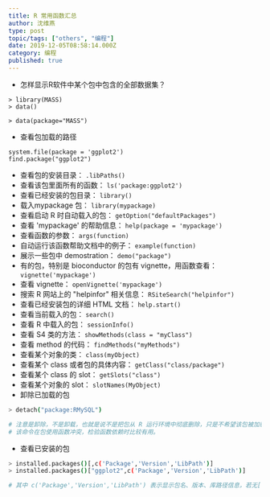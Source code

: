 ```yaml
---
title: R 常用函数汇总
author: 沈维燕
type: post
topic/tags: ["others", "编程"]
date: 2019-12-05T08:58:14.000Z
category: 编程
published: true
---
```


- 怎样显示R软件中某个包中包含的全部数据集？

```
> library(MASS)
> data()

> data(package="MASS")
```

- 查看包加载的路径

```
system.file(package = 'ggplot2')
find.package("ggplot2")
```

- 查看包的安装目录： `.libPaths()` 
- 查看该包里面所有的函数： `ls('package:ggplot2')` 
- 查看已经安装的包目录： `library()` 
- 载入mypackage 包： `library(mypackage)` 
- 查看启动 R 时自动载入的包： `getOption("defaultPackages")` 
- 查看 'mypackage' 的帮助信息： `help(package = 'mypackage')` 
- 查看函数的参数： `args(function)` 
- 自动运行该函数帮助文档中的例子： `example(function)` 
- 展示一些包中 demostration： `demo("package")` 
- 有的包，特别是 bioconductor 的包有 vignette，用函数查看： `vignette('mypackage')` 
- 查看 vignette： `openVignette('mypackage')` 
- 搜索 R 网站上的 "helpinfor" 相关信息： `RSiteSearch("helpinfor")` 
- 查看已经安装包的详细 HTML 文档： `help.start()` 
- 查看当前载入的包： `search()` 
- 查看 R 中载入的包： `sessionInfo()` 
- 查看 S4 类的方法： `showMethods(class = "myClass")` 
- 查看 method 的代码： `findMethods("myMethods")` 
- 查看某个对象的类： `class(myObject)` 
- 查看某个 class 或者包的具体内容： `getClass("class/package")` 
- 查看某个 class 的 slot： `getSlots("class")` 
- 查看某个对象的 slot： `slotNames(MyObject)` 
- 卸除已加载的包

```bash
> detach("package:RMySQL")

# 注意是卸除，不是卸载，也就是说不是把包从 R 运行环境中彻底删除，只是不希望该包被加载使用。
# 该命令在包使用函数冲突，检验函数依赖时比较有用。
```

- 查看已安装的包

```bash
> installed.packages()[,c('Package','Version','LibPath')]
> installed.packages()["ggplot2",c('Package','Version','LibPath')]

# 其中 c('Package','Version','LibPath') 表示显示包名、版本、库路径信息，若无[,c('Package','Version','LibPath')]参数，则显示所有信息。
```

